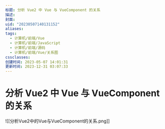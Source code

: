 ```yaml
---
标题: 分析 Vue2 中 Vue 与 VueComponent 的关系
描述: 
封面: 
uid: "20230507140131152"
aliases: 
tags:
  - 计算机/前端/Vue
  - 计算机/前端/JavaScript
  - 计算机/前端/源码
  - 计算机/前端/Vue/关系图
cssclasses: 
创建时间: 2023-05-07 14:01:31
更新时间: 2023-12-31 03:07:33
---
```


# 分析 Vue2 中 Vue 与 VueComponent 的关系

![[分析Vue2中的Vue与VueComponent的关系.png]]
